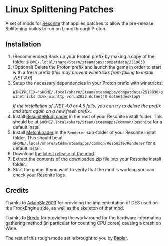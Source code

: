 # Linux Splittening Patches

A set of mods for [Resonite](https://resonite.com/) that applies patches to allow the pre-release Splittening builds to run on Linux through Proton.

## Installation
1. (Recommended) Back up your Proton prefix by making a copy of the folder
   `$HOME/.local/share/Steam/steamapps/compatdata/2519830`
1. (Optional) Delete the Proton prefix and launch the game in order to start with a fresh prefix
   (_this may prevent winetricks from failing to install .NET 4.0_)
1. Setup the necessary dependencies in your Proton prefix with winetricks:
   ```
   WINEPREFIX="$HOME/.local/share/Steam/steamapps/compatdata/2519830/pfx" winetricks dxvk winhttp vcrun2022 dotnet48 dotnetdesktop9
   ```
   _If the installation of .NET 4.0 or 4.5 fails, you can try to delete the prefix and start again on a new fresh prefix._
4. Install [ResoniteModLoader](https://github.com/resonite-modding-group/ResoniteModLoader) in the root of your Resonite install folder. This should be at `$HOME/.local/share/Steam/steamapps/common/Resonite` for a default install
2. Install [MelonLoader](https://melonwiki.xyz/) in the `Renderer` sub-folder of your Resonite install folder. This should be at `$HOME/.local/share/Steam/steamapps/common/Resonite/Renderer` for a default install.
6. Download [the latest release of the mod](https://github.com/Baplar/ResoniteLinuxSplitteningPatches/releases/latest/download/ResoniteLinuxSplitteningPatches.zip).
7. Extract the contents of the downloaded zip file into your Resonite install folder.
8. Start the game. If you want to verify that the mod is working you can check your Resonite logs.

## Credits

Thanks to [AdamSki2003](https://git.adamski2003.lol/adam/ResoniteDESFix)
for providing the implementation of DES used on the FrooxEngine side,
as well as the skeleton of that mod.

Thanks to [Bredo](https://github.com/bredo228/Hardware.Info)
for providing the workaround for the hardware information gathering method
(in particular for counting CPU cores) causing a crash on Wine.

The rest of this rough mode set is brought to you by [Baplar](https://github.com/baplar).
